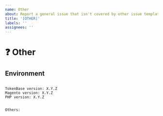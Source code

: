 ```yaml
---
name: Other
about: Report a general issue that isn't covered by other issue templates.
title: '[OTHER]'
labels: ''
assignees: ''
---
```


<!--
NOTE: This module is provided free and without support of any kind. You may report issues you've found in the module, and we will address them as we are able, but no support will be provided here.

DO NOT include any api keys, credentials, or customer-identifying in issues, pull requests, or comments. Any personally identifying information will be deleted on sight.

If you need support services, please buy an extension support plan from ParadoxLabs at https://store.paradoxlabs.com/support-renewal.html, then open a ticket at https://support.paradoxlabs.com.

PLEASE HELP US PROCESS GITHUB ISSUES FASTER BY PROVIDING THE FOLLOWING INFORMATION.

ISSUES MISSING IMPORTANT INFORMATION MAY BE CLOSED WITHOUT INVESTIGATION.
-->

# :question: Other
<!-- If you're asking a question, have you searched through Github first? -->


## Environment

<pre><code>
TokenBase version: X.Y.Z
Magento version: X.Y.Z 
PHP version: X.Y.Z 
<!-- Check whether this is still an issue in the most recent TokenBase version -->

Others:
<!-- Anything else relevant?  Operating system version, IDE, package manager, HTTP server, ... -->
</code></pre>
